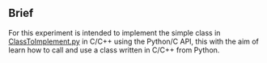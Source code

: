 ## Brief
For this experiment is intended to implement the simple class in [ClassToImplement.py](./ClassToImplement.py) in C/C++ using the Python/C API, this with the aim of learn how to call and use a class written in C/C++ from Python.